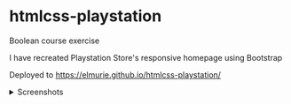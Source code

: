 # htmlcss-playstation

Boolean course exercise 

I have recreated Playstation Store's responsive homepage using Bootstrap

Deployed to https://elmurie.github.io/htmlcss-playstation/

<details>
  <summary>Screenshots</summary>
  <img src="https://i.imgur.com/H4tAUIC.png" name="1">
  <img src="https://i.imgur.com/fFbQAlI.png" name="2">
  <img src="https://i.imgur.com/yKw5nUj.png" name="3">
</details>
